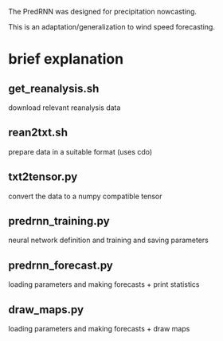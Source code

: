 
The PredRNN was designed for precipitation nowcasting.

This is an adaptation/generalization to wind speed forecasting.

# brief explanation

## get_reanalysis.sh

download relevant reanalysis data

## rean2txt.sh

prepare data in a suitable format (uses cdo)

## txt2tensor.py

convert the data to a numpy compatible tensor

## predrnn_training.py

neural network definition and training and saving parameters

## predrnn_forecast.py

loading parameters and making forecasts + print statistics

## draw_maps.py

loading parameters and making forecasts + draw maps

